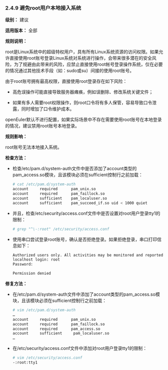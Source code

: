 ### 2.4.9 避免root用户本地接入系统

**级别：** 建议

**适用版本：** 全部

**规则说明：** 

root是Linux系统中的超级特权用户，具有所有Linux系统资源的访问权限。如果允许直接使用root账号登录Linux系统对系统进行操作，会带来很多潜在的安全风险，为了规避由此带来的风险，应禁止直接使用root帐号登录操作系统，仅在必要的情况通过其他技术手段（如：sudo或su）间接的使用root账号。

由于root账号拥有最高权限，直接使用root登录存在如下风险：

* 高危误操作可能直接导致服务器瘫痪，例如误删除、修改系统关键文件；

* 如果有多人需要root权限操作，则root口令将有多人保管，容易导致口令泄露，同时增加了口令维护成本。

openEuler默认不进行配置，如果实际场景中不存在需要使用root账号在本地登录的情况，建议禁用root账号本地登录。

**规则影响：**

root账号无法本地接入系统。

**检查方法：**

* 检查/etc/pam.d/system-auth文件中是否添加了account类型的pam_access.so模块，且该模块必须在sufficient控制行之前加载：

  ```bash
  # cat /etc/pam.d/system-auth
  account     required      pam_unix.so
  account     required      pam_faillock.so
  account     sufficient    pam_localuser.so
  account     sufficient    pam_succeed_if.so uid < 1000 quiet
  ```

* 并且，检查/etc/security/access.conf文件中是否设置对root用户登录tty1的限制：

  ```bash
  # grep "^\-:root" /etc/security/access.conf
  ```

* 使用串口尝试登录root账号，确认是否拒绝登录。如果拒绝登录，串口打印信息如下：

  ```bash
  Authorized users only. All activities may be monitored and reported.
  localhost login: root
  Password:
  
  Permission denied 
  ```

**修复方法：**

* 在/etc/pam.d/system-auth文件中添加了account类型的pam_access.so模块，且该模块必须在sufficient控制行之前加载：

  ```bash
  # vim /etc/pam.d/system-auth
  …
  account     required      pam_unix.so
  account     required      pam_faillock.so
  account     required      pam_access.so
  account     sufficient     pam_localuser.so
  …
  ```

* 在/etc/security/access.conf文件中添加对root用户登录tty1的限制：

  ```bash
  # vim /etc/security/access.conf
  -:root:tty1
  ```